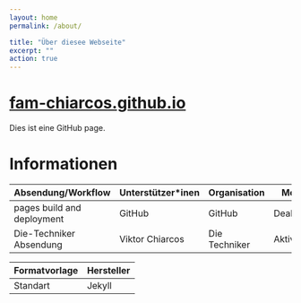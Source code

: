 ```yaml
---
layout: home
permalink: /about/

title: "Über diesee Webseite"
excerpt: ""
action: true
---
```

# [fam-chiarcos.github.io](/)

Dies ist eine GitHub page.

# Informationen
|Absendung/Workflow|Unterstützer*inen|Organisation|Modus|
|------------------|-----------------|------------|------|
|pages build and deployment|GitHub|GitHub|Deaktiviert|
|Die-Techniker Absendung|Viktor Chiarcos|Die Techniker|Aktiviert|

|Formatvorlage|Hersteller|
|-------------|----------|
|Standart|Jekyll|
